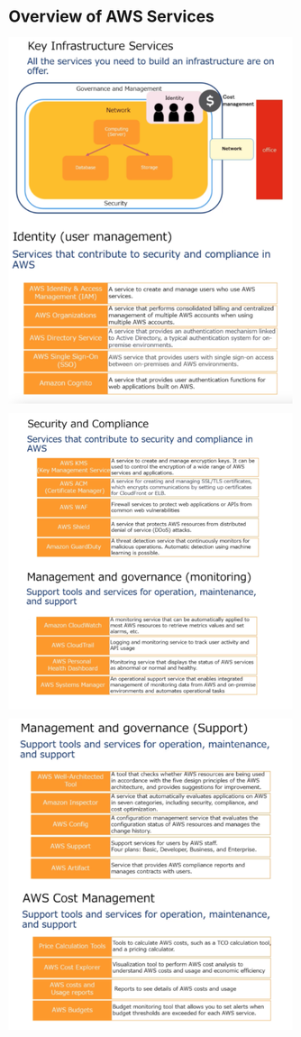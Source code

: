 # Overview of AWS Services


![Key Infrastructure](https://github.com/jsanon01/aws_services/blob/main/images/key_services.png)

![Security](https://github.com/jsanon01/aws_services/blob/main/images/security.png)

![Governance](https://github.com/jsanon01/aws_services/blob/main/images/governance.png)